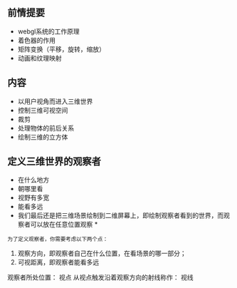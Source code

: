 ## 前情提要

* webgl系统的工作原理
* 着色器的作用
* 矩阵变换（平移，旋转，缩放）
* 动画和纹理映射

## 内容

* 以用户视角而进入三维世界
* 控制三维可视空间
* 裁剪
* 处理物体的前后关系
* 绘制三维的立方体

## 定义三维世界的观察者

* 在什么地方
* 朝哪里看
* 视野有多宽
* 能看多远
* 我们最后还是把三维场景绘制到二维屏幕上，即绘制观察者看到的世界，而观察者可以放在任意位置观察 *

 `为了定义观察者，你需要考虑以下两个点：`
1. 观察方向，即观察者自己在什么位置，在看场景的哪一部分；
2. 可视距离，即观察者能看多远

观察者所处位置： 视点
从视点触发沿着观察方向的射线称作： 视线
